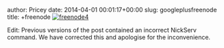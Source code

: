 author: Pricey
date: 2014-04-01 00:01:17+00:00
slug: googleplusfreenode
title: +freenode
[![freenode4](http://blog.freenode.net/wp-content/uploads/2014/04/freenode41.png)](http://blog.freenode.net/wp-content/uploads/2014/04/freenode41.png)

Edit: Previous versions of the post contained an incorrect NickServ command. We have corrected this and apologise for the inconvenience.
